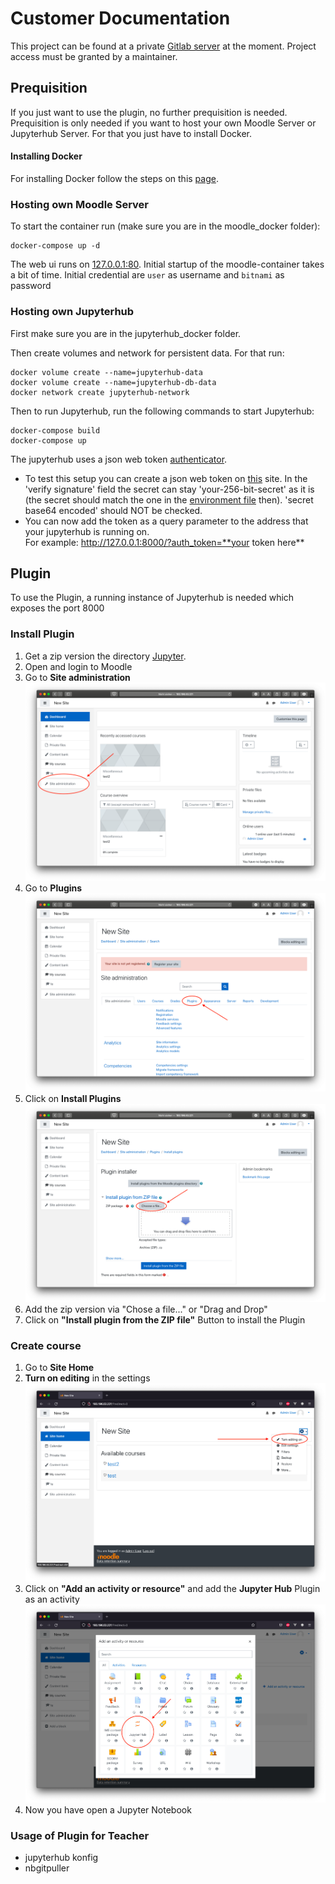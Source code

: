 # Customer Documentation
This project can be found at a private [Gitlab server](https://sopra.informatik.uni-stuttgart.de/kib3-student-projects/kib3-stupro-ss-22) at the moment.
Project access must be granted by a maintainer.

## Prequisition
If you just want to use the plugin, no further prequisition is needed.
Prequisition is only needed if you want to host your own Moodle Server or Jupyterhub Server.
For that you just have to install Docker. 

#### Installing Docker
For installing Docker follow the steps on this [page](https://docs.docker.com/get-docker/).

### Hosting own Moodle Server
To start the container run (make sure you are in the moodle_docker folder):  
```shell
docker-compose up -d
```
The web ui runs on [127.0.0.1:80](http://127.0.0.1:80). Initial startup of the moodle-container takes a bit of time. Initial credential are `user` as username and `bitnami` as password

### Hosting own Jupyterhub
First make sure you are in the jupyterhub_docker folder.

Then create volumes and network for persistent data. For that run:
```shell
docker volume create --name=jupyterhub-data
docker volume create --name=jupyterhub-db-data
docker network create jupyterhub-network
``` 

Then to run Jupyterhub, run the following commands to start Jupyterhub: 
```shell
docker-compose build
docker-compose up
``` 

The jupyterhub uses a json web token [authenticator](https://github.com/izihawa/jwtauthenticator_v2).  
- To test this setup you can create a json web token on [this](https://jwt.io/#debugger-io) site. 
In the 'verify signature' field the secret can stay 'your-256-bit-secret' as it is (the secret should match the one in the [environment file](.env) then).
'secret base64 encoded' should NOT be checked. 
- You can now add the token as a query parameter to the address that your jupyterhub is running on.  
For example: http://127.0.0.1:8000/?auth_token=**your token here**

## Plugin
To use the Plugin, a running instance of Jupyterhub is needed which exposes the port 8000
### Install Plugin
1. Get a zip version the directory [Jupyter](https://sopra.informatik.uni-stuttgart.de/kib3-student-projects/kib3-stupro-ss-22/-/tree/main/jupyter).
2. Open and login to Moodle
3. Go to __Site administration__ 
   ![SiteAdministration](images/siteAdmin.png)
4. Go to __Plugins__
   ![Plugin](images/plugin.png)
5. Click on __Install Plugins__
   ![ChoseFile](images/choseFile.png)
6. Add the zip version via "Chose a file..." or "Drag and Drop"
7. Click on __"Install plugin from the ZIP file"__ Button to install the Plugin

### Create course
1. Go to __Site Home__
2. __Turn on editing__ in the settings
   ![turnOnEdit](images/turnOnEdit.png)
3. Click on __"Add an activity or resource"__ and add the __Jupyter Hub__ Plugin as an activity
   ![jupyterPlugin](images/jupyterPlugin.png)
4. Now you have open a Jupyter Notebook

### Usage of Plugin for Teacher
- jupyterhub konfig
- nbgitpuller